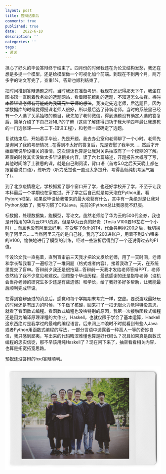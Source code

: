 ```yaml
---
layout: post
title: 答辩结束后
comments: true
published: true
date:   2022-6-10
description: ''
categories: ''
tags:
- 说说
---
```

担心了好久的毕设答辩终于结束了。四月份的时候我还在为论文结构发愁，我还在想是多提一个模型，还是给模型做一个可视化加个前端。到现在不到两个月，两万多字的论文写完了，查重1%，答辩也顺利结束了。

把时间推到答辩选题之时，当时我还在准备考研，我现在还记得那天下午，我坐在图书馆一直刷着教务处的选题网站，看着眼花缭乱的选题，不知道怎么抉择。~~当时本着毕设老师有可能成为我研究生导师的想法~~，我决定先选老师，后选题目，因为学数据库的时候觉得授课老师人很好，所以最后选了孙新老师。当时的系统里已经有一个人选了关系抽取的题目，我先加了老师微信，得到选题没有确定人选的答复后，简单介绍了下自己对NLP的了解（这些了解还得归功于我大学四年最让我想死的一门选修课——大二下-知识工程），和老师一起确定了选题。

复试结束后，开始着手毕设，先是开题，我去办公室和老师聊了一个小时。老师先是询问了我的考研情况…在得到不太好的答复后，先是安慰了我半天……然后才开始跟我说毕设相关的事情，这次谈话也算是让我对关系抽取有了一个模糊的了解。寒假的时候其实没做太多毕设相关内容，读了六七篇综述，开题报告大概写了写，其他时间除了上雅思的课，就是自己刷阅读，背口语（首考5.0之后天天晚上都在跟苗苗说口语），~~练听力~~（听力感觉也一直没太多提升，考得高低纯机考运气罢了）。

到了北京疫情稳定，学校抓紧了那个窗口开了学，也还好学校开了学，不至于让我本科最后一个学期也在家度过。开了学之后自己就是每天泡在Python里，看Pytorch框架，如果说毕设给我带来的最大收获有什么，其中有一条绝对是让我对Python脱敏了，我写习惯了C和Java，先前的Python总让我感觉不舒服。

标数据，处理数据集，跑模型，写论文。虽然老师给了华为云的500代金券，我也是开始用的华为云GPU资源，但是华为云真的好贵（Tesla V100要16左右一个小时）…而且也没有阿里云好用，在受够了6r/h的T4，代金券用掉200之后，我切换到了阿里云……当然阿里云花的是自己钱，我充了200进账户，用着不到2r/h租来的V100，愉快地进行了模型的训练，经过一些波折后得到了一个还说得过去的F1值。

毕设论文我一直拖着，直到盲审前三天我才把论文发给老师，用了一天时间，老师和学长帮我看了一遍标注了一堆问题（格式或者内容），接着我改了一天，在系统里提交了盲审。答辩前夕我还是很拖延…答辩前一天我才发给老师答辩PPT，老师依然给了我不少意见和建议。回顾整个毕设历程，最该感谢的还是指导老师（没机会当孙老师的研究生多少还是有些遗憾）和学长，给了我好多好多帮助，让我能最后顺利完成毕设。

在得到答辩通过的消息后，感觉和每个学期期末考完一样，空虚。要说游戏最好玩的时候还是有压力的时候，下午做了核酸，回来打了一把无限火力觉得特没意思，就看了看函数式编程。看函数式编程也没啥特别的原因，我第一次接触函数式编程还是因为编译原理课程的大作业，Haskell，也就仅限于学会了基本运算，Haskell这东西绝对是我学过的最难的编程语言。后来网上冲浪时不时就看到有些人Java或者Python用函数式编程的写法，一部分言语中透露着一种高人一等的奇妙自信，我只感到鄙夷，写出来的代码晦涩难懂也算是好代码么？况且如果真是函数式编程的忠实信徒，那不早该用纯Haskell了？现在闲下来了，抽空看看相关内容，也算是拓宽拓宽思路。

预祝还没答辩的hxd答辩顺利。

![](\image\2022-06\3.jpg)
